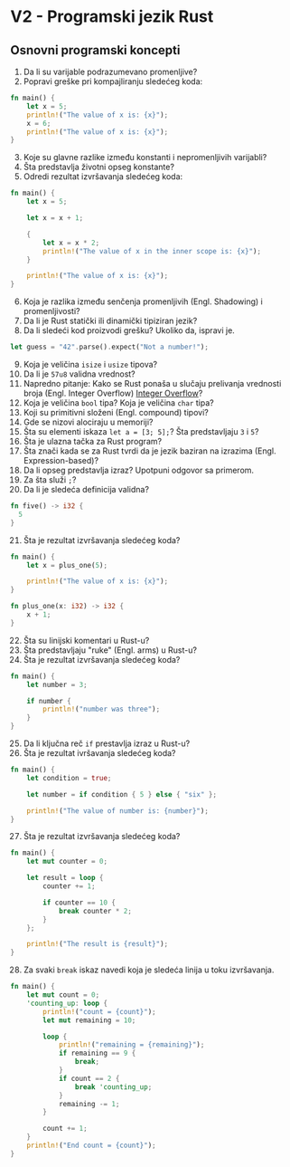 # V2 - Programski jezik Rust

## Osnovni programski koncepti

1. Da li su varijable podrazumevano promenljive?
2. Popravi greške pri kompajliranju sledećeg koda:

```rust 
fn main() {
    let x = 5;
    println!("The value of x is: {x}");
    x = 6;
    println!("The value of x is: {x}");
}
```

3. Koje su glavne razlike između konstanti i nepromenljivih varijabli?
4. Šta predstavlja životni opseg konstante?
5. Odredi rezultat izvršavanja sledećeg koda:

```rust
fn main() {
    let x = 5;

    let x = x + 1;

    {
        let x = x * 2;
        println!("The value of x in the inner scope is: {x}");
    }

    println!("The value of x is: {x}");
}
```

6. Koja je razlika između senčenja promenljivih (Engl. Shadowing) i promenljivosti?
7. Da li je Rust statički ili dinamički tipiziran jezik?
8. Da li sledeći kod proizvodi grešku? Ukoliko da, ispravi je.

```rust
let guess = "42".parse().expect("Not a number!");
```

9. Koja je veličina `isize` i `usize` tipova?
10. Da li je `57u8` validna vrednost?
11. Napredno pitanje: Kako se Rust ponaša u slučaju prelivanja vrednosti broja (Engl. Integer Overflow) [Integer Overflow](https://en.wikipedia.org/wiki/Integer_overflow)?
12. Koja je veličina `bool` tipa? Koja je veličina `char` tipa?
13. Koji su primitivni složeni (Engl. compound) tipovi?
14. Gde se nizovi alociraju u memoriji?
15. Šta su elementi iskaza `let a = [3; 5];`? Šta predstavljaju `3` i `5`?
16. Šta je ulazna tačka za Rust program?
17. Šta znači kada se za Rust tvrdi da je jezik baziran na izrazima (Engl. Expression-based)?
18. Da li opseg predstavlja izraz? Upotpuni odgovor sa primerom.
19. Za šta služi `;`?
20. Da li je sledeća definicija validna?

```rust
fn five() -> i32 {
  5
}
```

21. Šta je rezultat izvršavanja sledećeg koda?

```rust
fn main() {
    let x = plus_one(5);

    println!("The value of x is: {x}");
}

fn plus_one(x: i32) -> i32 {
    x + 1;
}
```

22. Šta su linijski komentari u Rust-u?
23. Šta predstavljaju "ruke" (Engl. arms) u Rust-u?
24. Šta je rezultat izvršavanja sledećeg koda?

```rust
fn main() {
    let number = 3;

    if number {
        println!("number was three");
    }
}
```

25. Da li ključna reč `if` prestavlja izraz u Rust-u?
26. Šta je rezultat ivršavanja sledećeg koda?

```rust
fn main() {
    let condition = true;

    let number = if condition { 5 } else { "six" };

    println!("The value of number is: {number}");
}
```

27. Šta je rezultat izvršavanja sledećeg koda?

```rust
fn main() {
    let mut counter = 0;

    let result = loop {
        counter += 1;

        if counter == 10 {
            break counter * 2;
        }
    };

    println!("The result is {result}");
}
```

28. Za svaki `break` iskaz navedi koja je sledeća linija u toku izvršavanja.

```rust
fn main() {
    let mut count = 0;
    'counting_up: loop {
        println!("count = {count}");
        let mut remaining = 10;

        loop {
            println!("remaining = {remaining}");
            if remaining == 9 {
                break;
            }
            if count == 2 {
                break 'counting_up;
            }
            remaining -= 1;
        }

        count += 1;
    }
    println!("End count = {count}");
}
```
